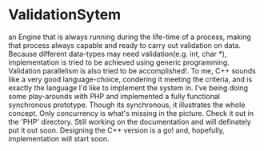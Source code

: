 # ValidationSytem
an Engine that is always running during the life-time of a process, making that process always capable and ready to carry out validation on data.
 Because different data-types may need validation(e.g. int, char *),  implementation is tried to be achieved using generic programming.
 Validation parallelism is also tried to be accomplished!. To me, C++ sounds like a very good language-choice, condering it meeting the criteria, and is exactly the language I'd like to implement the system in.
 I've being doing some play-arounds with PHP and implemented a fully functional synchronous prototype. Though its synchronous, it illustrates the whole concept. Only concurrency is what's missing in the picture.
 Check it out in the 'PHP' directory. Still working on the documentation and will definately put it out soon.
 Designing the C++ version is a go! and, hopefully, implementation will start soon.
